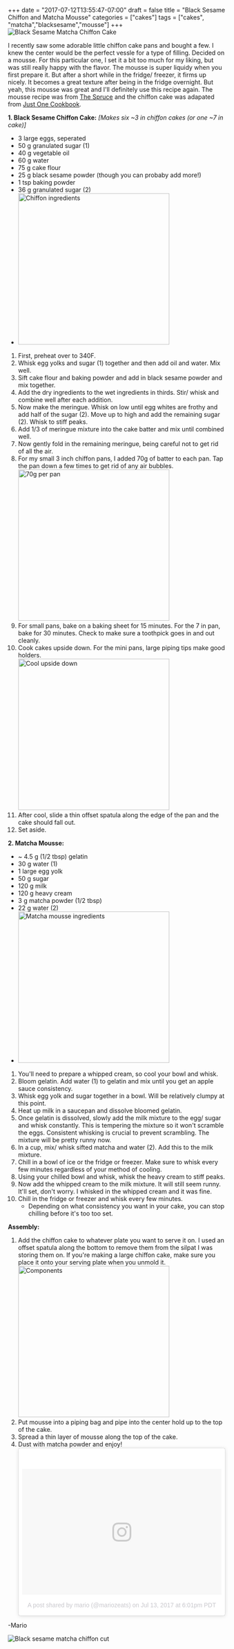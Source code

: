 +++
date = "2017-07-12T13:55:47-07:00"
draft = false
title = "Black Sesame Chiffon and Matcha Mousse"
categories = ["cakes"]
tags = ["cakes", "matcha","blacksesame","mousse"]
+++
![Black Sesame Matcha Chiffon Cake](https://farm5.staticflickr.com/4212/35905895225_886436d095_h.jpg)

I recently saw some adorable little chiffon cake pans and bought a few. I knew the center would be the perfect vessle for a type of filling. Decided on a mousse. For this particular one, I set it a bit too much for my liking, but was still really happy with the flavor. The mousse is super liquidy when you first prepare it. But after a short while in the fridge/ freezer, it firms up nicely. It becomes a great texture after being in the fridge overnight. But yeah, this mousse was great and I'll definitely use this recipe again. The mousse recipe was from [The Spruce](https://www.thespruce.com/matcha-green-tea-mousse-2031119) and the chiffon cake was adapated from [Just One Cookbook](http://www.justonecookbook.com/green-tea-chiffon-cake/).

**1. Black Sesame Chiffon Cake:** *[Makes six ~3 in chiffon cakes (or one ~7 in cake)]*

- 3 large eggs, seperated
- 50 g granulated sugar (1)
- 40 g vegetable oil
- 60 g water
- 75 g cake flour
- 25 g black sesame powder (though you can probaby add more!)
- 1 tsp baking powder
- 36 g granulated sugar (2)
- <img src="https://farm5.staticflickr.com/4321/35055075724_2afc873792_c.jpg
" alt="Chiffon ingredients" style="width: 350px;"/>

1. First, preheat over to 340F. 
2. Whisk egg yolks and sugar (1) together and then add oil and water. Mix well.
3. Sift cake flour and baking powder and add in black sesame powder and mix together.
4. Add the dry ingredients to the wet ingredients in thirds. Stir/ whisk and combine well after each addition.
5. Now make the meringue. Whisk on low until egg whites are frothy and add half of the sugar (2). Move up to high and add the remaining sugar (2). Whisk to stiff peaks.
6. Add 1/3 of meringue mixture into the cake batter and mix until combined well.
7. Now gently fold in the remaining meringue, being careful not to get rid of all the air. 
8. For my small 3 inch chiffon pans, I added 70g of batter to each pan. Tap the pan down a few times to get rid of any air bubbles.  
<img src="https://farm5.staticflickr.com/4218/35725441852_22f9f78ef2_b.jpg
" alt="70g per pan" style="width: 350px;"/>
9. For small pans, bake on a baking sheet for 15 minutes. For the 7 in pan, bake for 30 minutes. Check to make sure a toothpick goes in and out cleanly.
10. Cook cakes upside down. For the mini pans, large piping tips make good holders.  
<img src="https://farm5.staticflickr.com/4321/35763470591_9ed2ce210b_c.jpg
" alt="Cool upside down" style="width: 350px;"/>
11. After cool, slide a thin offset spatula along the edge of the pan and the cake should fall out.
12. Set aside. 

**2. Matcha Mousse:**

- ~ 4.5 g (1/2 tbsp) gelatin
- 30 g water (1)
- 1 large egg yolk
- 50 g sugar
- 120 g milk
- 120 g heavy cream
- 3 g matcha powder (1/2 tbsp)
- 22 g water (2)
 - <img src="https://farm5.staticflickr.com/4240/35055065994_bcb46a1dee_b.jpg
" alt="Matcha mousse ingredients" style="width: 350px;"/>

1. You'll need to prepare a whipped cream, so cool your bowl and whisk. 
2. Bloom gelatin. Add water (1) to gelatin and mix until you get an apple sauce consistency.
3. Whisk egg yolk and sugar together in a bowl. Will be relatively clumpy at this point.
4. Heat up milk in a saucepan and dissolve bloomed gelatin.
5. Once gelatin is dissolved, slowly add the milk mixture to the egg/ sugar and whisk constantly. This is tempering the mixture so it won't scramble the eggs. Consistent whisking is crucial to prevent scrambling. The mixture will be pretty runny now.
6. In a cup, mix/ whisk sifted matcha and water (2). Add this to the milk mixture. 
7. Chill in a bowl of ice or the fridge or freezer. Make sure to whisk every few minutes regardless of your method of cooling.
8. Using your chilled bowl and whisk, whisk the heavy cream to stiff peaks. 
9. Now add the whipped cream to the milk mixture. It will still seem runny. It'll set, don't worry. I whisked in the whipped cream and it was fine.
10. Chill in the fridge or freezer and whisk every few minutes.
    - Depending on what consistency you want in your cake, you can stop chilling before it's too too set.

**Assembly:**  

1. Add the chiffon cake to whatever plate you want to serve it on. I used an offset spatula along the bottom to remove them from the silpat I was storing them on. If you're making a large chiffon cake, make sure you place it onto your serving plate when you unmold it.  
<img src="https://farm5.staticflickr.com/4287/35725446922_8c2c3abd9a_b.jpg
" alt="Components" style="width: 350px;"/>
2. Put mousse into a piping bag and pipe into the center hold up to the top of the cake. 
3. Spread a thin layer of mousse along the top of the cake.
4. Dust with matcha powder and enjoy!  <blockquote class="instagram-media" data-instgrm-version="7" style=" background:#FFF; border:0; border-radius:3px; box-shadow:0 0 1px 0 rgba(0,0,0,0.5),0 1px 10px 0 rgba(0,0,0,0.15); margin: 1px; max-width:658px; padding:0; width:99.375%; width:-webkit-calc(100% - 2px); width:calc(100% - 2px);"><div style="padding:8px;"> <div style=" background:#F8F8F8; line-height:0; margin-top:40px; padding:31.48148148148148% 0; text-align:center; width:100%;"> <div style=" background:url(data:image/png;base64,iVBORw0KGgoAAAANSUhEUgAAACwAAAAsCAMAAAApWqozAAAABGdBTUEAALGPC/xhBQAAAAFzUkdCAK7OHOkAAAAMUExURczMzPf399fX1+bm5mzY9AMAAADiSURBVDjLvZXbEsMgCES5/P8/t9FuRVCRmU73JWlzosgSIIZURCjo/ad+EQJJB4Hv8BFt+IDpQoCx1wjOSBFhh2XssxEIYn3ulI/6MNReE07UIWJEv8UEOWDS88LY97kqyTliJKKtuYBbruAyVh5wOHiXmpi5we58Ek028czwyuQdLKPG1Bkb4NnM+VeAnfHqn1k4+GPT6uGQcvu2h2OVuIf/gWUFyy8OWEpdyZSa3aVCqpVoVvzZZ2VTnn2wU8qzVjDDetO90GSy9mVLqtgYSy231MxrY6I2gGqjrTY0L8fxCxfCBbhWrsYYAAAAAElFTkSuQmCC); display:block; height:44px; margin:0 auto -44px; position:relative; top:-22px; width:44px;"></div></div><p style=" color:#c9c8cd; font-family:Arial,sans-serif; font-size:14px; line-height:17px; margin-bottom:0; margin-top:8px; overflow:hidden; padding:8px 0 7px; text-align:center; text-overflow:ellipsis; white-space:nowrap;"><a href="https://www.instagram.com/p/BWgf8w4FzE-/" style=" color:#c9c8cd; font-family:Arial,sans-serif; font-size:14px; font-style:normal; font-weight:normal; line-height:17px; text-decoration:none;" target="_blank">A post shared by mario (@mariozeats)</a> on <time style=" font-family:Arial,sans-serif; font-size:14px; line-height:17px;" datetime="2017-07-14T01:01:47+00:00">Jul 13, 2017 at 6:01pm PDT</time></p></div></blockquote> <script async defer src="//platform.instagram.com/en_US/embeds.js"></script>
  
-Mario

![Black sesame matcha chiffon cut](https://farm5.staticflickr.com/4321/35055058934_407de2f3b9_b.jpg)